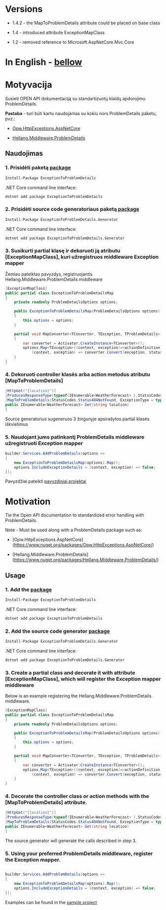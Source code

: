 # Versions

* 1.4.2 - the MapToProblemDetails attribute could be placed on base class

* 1.4 - introduced attribute ExceptionMapClass

* 1.2 - removed reference to Microsoft.AspNetCore.Mvc.Core

# In English - [bellow](#Motivation)

# Motyvacija

Susieti OPEN API dokumentaciją su standartizuotų klaidų apdorojimu ProblemDetails.

**Pastaba** - turi būti kartu naudojamas su kokiu nors ProblemDetails paketu, pvz.:

* [Opw.HttpExceptions.AspNetCore](https://www.nuget.org/packages/Opw.HttpExceptions.AspNetCore/)

* [Hellang.Middleware.ProblemDetails](https://www.nuget.org/packages/Hellang.Middleware.ProblemDetails/)

## Naudojimas

### 1.  Prisidėti paketą [package](https://www.nuget.org/packages/ExceptionToProblemDetails)

```sh
Install-Package ExceptionToProblemDetails
```

.NET Core command line interface:

```sh
dotnet add package ExceptionToProblemDetails
```

### 2. Prisidėti source code generatoriaus paketą [package](https://www.nuget.org/packages/ExceptionToProblemDetails.Generator)

```sh
Install-Package ExceptionToProblemDetails.Generator
```

.NET Core command line interface:

```sh
dotnet add package ExceptionToProblemDetails.Generator
```

### 3. Susikurti partial klasę ir dekoruoti ją atributu [ExceptionMapClass], kuri užregistruos middleware Exception mapper

Žemiau pateiktas pavyzdys, registruojantis Hellang.Middleware.ProblemDetails middleware

```c#
[ExceptionMapClass]
public partial class ExceptionToProblemDetailsMap
{
    private readonly ProblemDetailsOptions options;

    public ExceptionToProblemDetailsMap(ProblemDetailsOptions options)
    {
        this.options = options;
    }

    partial void MapConverter<TConverter, TException, TProblemDetails>(int statusCode, ExceptionToProblemDetails.ControllerActionDefinition actionDefinition) where TConverter : ExceptionToProblemDetails.IExceptionToProblemDetailsConverter<TException, TProblemDetails> where TException : System.Exception where TProblemDetails : Microsoft.AspNetCore.Mvc.ProblemDetails
    {
        var converter = Activator.CreateInstance<TConverter>();
        options.Map<TException>((context, exception)=>actionDefinition.MatchRoute(context.Request.RouteValues), 
            (context, exception) => converter.Convert(exception, statusCode));
    }
}
```

### 4. Dekoruoti controller klasės arba action metodus atributu [MapToProblemDetails]

```c#
[HttpGet("{location}")]
[ProducesResponseType(typeof(IEnumerable<WeatherForecast> ),StatusCodes.Status200OK )]
[MapToProblemDetails(StatusCodes.Status404NotFound, ExceptionType = typeof(NotFoundException))]
public IEnumerable<WeatherForecast> Get(string location)
{
```

  Source generatorius sugeneruos 3 žingsnyje apsirašytos partial klasės iškvietimus

### 5. Naudojant jums patinkantį ProblemDetails middleware užregistruoti Exception mapper

```c#
builder.Services.AddProblemDetails(options =>
{
    new ExceptionToProblemDetailsMap(options).Map();
    options.IncludeExceptionDetails = (context, exception) => false;
});
```

Pavyzdžiai pateikti [pavyzdiniai projektai](https://github.com/Tinkamas-kodas/ExceptionToProblemDetails/tree/main/demo)

<a id="Motivation"></a>

# Motivation

Tie the Open API documentation to standardized error handling with ProblemDetails.

Note - Must be used along with a ProblemDetails package such as:

* [Opw.HttpExceptions.AspNetCore] (https://www.nuget.org/packages/Opw.HttpExceptions.AspNetCore/)

* [Hellang.Middleware.ProblemDetails] (https://www.nuget.org/packages/Hellang.Middleware.ProblemDetails/)

## Usage

### 1.  Add the [package](https://www.nuget.org/packages/ExceptionToProblemDetails)

```sh
Install-Package ExceptionToProblemDetails
```

.NET Core command line interface:

```sh
dotnet add package ExceptionToProblemDetails
```

### 2.  Add the source code generator [package](https://www.nuget.org/packages/ExceptionToProblemDetails.Generator)

```sh
Install-Package ExceptionToProblemDetails.Generator
```

.NET Core command line interface:

```sh
dotnet add package ExceptionToProblemDetails.Generator
```

### 3.  Create a partial class and decorate it with attribute [ExceptionMapClass], which will register the Exception mapper middleware

Below is an example registering the Hellang.Middleware.ProblemDetails middleware.

```c#
[ExceptionMapClass]
public partial class ExceptionToProblemDetailsMap
{
    private readonly ProblemDetailsOptions options;

    public ExceptionToProblemDetailsMap(ProblemDetailsOptions options)
    {
        this.options = options;
    }

    partial void MapConverter<TConverter, TException, TProblemDetails>(int statusCode, ExceptionToProblemDetails.ControllerActionDefinition actionDefinition) where TConverter : ExceptionToProblemDetails.IExceptionToProblemDetailsConverter<TException, TProblemDetails> where TException : System.Exception where TProblemDetails : Microsoft.AspNetCore.Mvc.ProblemDetails
    {
        var converter = Activator.CreateInstance<TConverter>();
        options.Map<TException>((context, exception)=>actionDefinition.MatchRoute(context.Request.RouteValues), 
            (context, exception) => converter.Convert(exception, statusCode));
    }
}
```

### 4.  Decorate the controller class or action methods with the [MapToProblemDetails] attribute.

```c#
[HttpGet("{location}")]
[ProducesResponseType(typeof(IEnumerable<WeatherForecast> ),StatusCodes.Status200OK )]
[MapToProblemDetails(StatusCodes.Status404NotFound, ExceptionType = typeof(NotFoundException))]
public IEnumerable<WeatherForecast> Get(string location)
{
```

The source generator will generate the calls described in step 3.

### 5.  Using your preferred ProblemDetails middleware, register the Exception mapper.

```c#

builder.Services.AddProblemDetails(options =>
{
    new ExceptionToProblemDetailsMap(options).Map();
    options.IncludeExceptionDetails = (context, exception) => false;
});
```

Examples can be found in the [sample project](https://github.com/Tinkamas-kodas/ExceptionToProblemDetails/tree/main/demo)